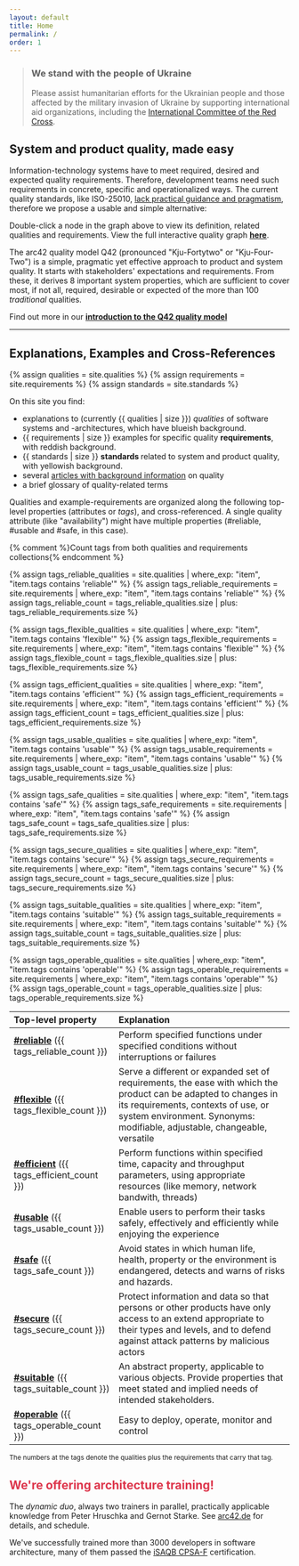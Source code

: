```yaml
---
layout: default
title: Home
permalink: /
order: 1
---
```


<div class="ua-background" markdown="1">

> ### We stand with the people of Ukraine <span class="parent"><span class="ua-text"><i class="fas fa-heart children"></i></span><span class="ua-size children"><i class="fas fa-heart beat heart children"></i></span></span>
>
>Please assist humanitarian efforts for the Ukrainian people and those affected by the military invasion of Ukraine by
> supporting international aid organizations, including
> the [International Committee of the Red Cross](https://www.icrc.org/en).

</div>

## System and product quality, made easy

Information-technology systems have to meet required, desired and expected quality requirements.
Therefore, development teams need such requirements in concrete, specific and operationalized ways.
The current quality standards, like
ISO-25010, [lack practical guidance and pragmatism](/articles/iso-25010-shortcomings), therefore we propose a usable and
simple alternative:

<div id="q-graph-container"></div>
<script src="{{ '/assets/js/homepage/main.js' | prepend: site.baseurl }}"></script>

Double-click a node in the graph above to view its definition, related qualities and requirements.
View the full interactive quality graph **[here](/full-quality-graph)**.

The arc42 quality model Q42 (pronounced "Kju-Fortytwo" or "Kju-Four-Two") is a simple, pragmatic yet effective approach
to product and system quality.
It starts with stakeholders' expectations and requirements.
From these, it derives 8 important system properties, which are sufficient to cover most, if not all, required,
desirable or expected of the more than 100 _traditional_ qualities.

Find out more in our **[introduction to the Q42 quality model](/articles/arc42-quality-model)**

<hr class="with-no-margin"/>

## Explanations, Examples and Cross-References

{% assign qualities = site.qualities %}
{% assign requirements = site.requirements %}
{% assign standards = site.standards %}

On this site you find:

* <font style="background-color:var(--quality-background-color)">explanations to (currently {{ qualities | size }}) <i> qualities</i> of software systems and -architectures, which have blueish background.</font>
* <font style="background-color:var(--reqs-background-color)">{{ requirements | size }} examples for specific quality <b> requirements</b>, with reddish background.</font>
* <font style="background-color:var(--standard-background-color)">{{ standards | size }} <b> standards </b> related to system and product quality, with yellowish background.</font>
* several [articles with background information](/articles) on quality
* a brief glossary of quality-related terms

Qualities and example-requirements are organized along the following top-level properties (attributes or _tags_), and cross-referenced.
A single quality attribute (like "availability") might have multiple properties (#reliable, #usable and #safe, in this case).

{% comment %}Count tags from both qualities and requirements collections{% endcomment %}

{% assign tags_reliable_qualities = site.qualities | where_exp: "item", "item.tags contains 'reliable'" %}
{% assign tags_reliable_requirements = site.requirements | where_exp: "item", "item.tags contains 'reliable'" %}
{% assign tags_reliable_count = tags_reliable_qualities.size | plus: tags_reliable_requirements.size %}

{% assign tags_flexible_qualities = site.qualities | where_exp: "item", "item.tags contains 'flexible'" %}
{% assign tags_flexible_requirements = site.requirements | where_exp: "item", "item.tags contains 'flexible'" %}
{% assign tags_flexible_count = tags_flexible_qualities.size | plus: tags_flexible_requirements.size %}

{% assign tags_efficient_qualities = site.qualities | where_exp: "item", "item.tags contains 'efficient'" %}
{% assign tags_efficient_requirements = site.requirements | where_exp: "item", "item.tags contains 'efficient'" %}
{% assign tags_efficient_count = tags_efficient_qualities.size | plus: tags_efficient_requirements.size %}

{% assign tags_usable_qualities = site.qualities | where_exp: "item", "item.tags contains 'usable'" %}
{% assign tags_usable_requirements = site.requirements | where_exp: "item", "item.tags contains 'usable'" %}
{% assign tags_usable_count = tags_usable_qualities.size | plus: tags_usable_requirements.size %}

{% assign tags_safe_qualities = site.qualities | where_exp: "item", "item.tags contains 'safe'" %}
{% assign tags_safe_requirements = site.requirements | where_exp: "item", "item.tags contains 'safe'" %}
{% assign tags_safe_count = tags_safe_qualities.size | plus: tags_safe_requirements.size %}

{% assign tags_secure_qualities = site.qualities | where_exp: "item", "item.tags contains 'secure'" %}
{% assign tags_secure_requirements = site.requirements | where_exp: "item", "item.tags contains 'secure'" %}
{% assign tags_secure_count = tags_secure_qualities.size | plus: tags_secure_requirements.size %}

{% assign tags_suitable_qualities = site.qualities | where_exp: "item", "item.tags contains 'suitable'" %}
{% assign tags_suitable_requirements = site.requirements | where_exp: "item", "item.tags contains 'suitable'" %}
{% assign tags_suitable_count = tags_suitable_qualities.size | plus: tags_suitable_requirements.size %}

{% assign tags_operable_qualities = site.qualities | where_exp: "item", "item.tags contains 'operable'" %}
{% assign tags_operable_requirements = site.requirements | where_exp: "item", "item.tags contains 'operable'" %}
{% assign tags_operable_count = tags_operable_qualities.size | plus: tags_operable_requirements.size %}

| Top-level property                                   | Explanation                  |
|:-----------------------------------------------------|:-----------------------------|
| [**#reliable**](/tag-reliable/) ({{ tags_reliable_count }}) | Perform specified functions under specified conditions without interruptions or failures |
| [**#flexible**](/tag-flexible/) ({{ tags_flexible_count }}) | Serve a different or expanded set of requirements, the ease with which the product can be adapted to changes in its requirements, contexts of use, or system environment. Synonyms: modifiable, adjustable, changeable, versatile |
| [**#efficient**](/tag-efficient/) ({{ tags_efficient_count }}) | Perform functions within specified time, capacity and throughput parameters, using appropriate resources (like memory, network bandwith, threads) |
| [**#usable**](/tag-usable/) ({{ tags_usable_count }}) | Enable users to perform their tasks safely, effectively and efficiently while enjoying the experience |
| [**#safe**](/tag-safe/) ({{ tags_safe_count }}) | Avoid states in which human life, health, property or the environment is endangered, detects and warns of risks and hazards.|
| [**#secure**](/tag-secure/) ({{ tags_secure_count }}) | Protect information and data so that persons or other products have only access to an extend appropriate to their types and levels, and to defend against attack patterns by malicious actors |
| [**#suitable**](/tag-suitable/) ({{ tags_suitable_count }}) | An abstract property, applicable to various objects. Provide properties that meet stated and implied needs of intended stakeholders. |
| [**#operable**](/tag-operable/) ({{ tags_operable_count }}) | Easy to deploy, operate, monitor and control |

<small>The numbers at the tags denote the qualities plus the requirements that carry that tag.</small>


## <font color="#dd354b">We're offering architecture training!</font>

The _dynamic duo_, always two trainers in parallel, practically applicable knowledge from Peter Hruschka and Gernot Starke. 
See [arc42.de](https://www.arc42.de/termine) for details, and schedule.

We've successfully trained more than 3000 developers in software architecture, many of them passed the [iSAQB CPSA-F](https://isaqb.org) certification. 
